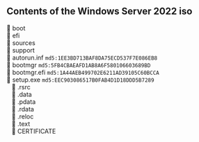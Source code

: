 ## Contents of the Windows Server 2022 iso

📁 boot <br />
📁 efi <br />
📁 sources <br />
📁 support <br />
📝 autorun.inf `md5:1EE3BD713BAF8DA75ECD537F7E086EB8`<br />
📝 bootmgr `md5:5FB4CBAEAFD1AB8A6F580106603689BD`<br />
📝 bootmgr.efi `md5:1A44AEB499702E6211AD39105C60BCCA` <br />
📝 setup.exe `md5:EEC903086517B0FAB4D1D18DDD5B7289`<br />
&nbsp;&nbsp;&nbsp;📁 .rsrc <br />
&nbsp;&nbsp;&nbsp;📝 .data <br />
&nbsp;&nbsp;&nbsp;📝 .pdata <br />
&nbsp;&nbsp;&nbsp;📝 .rdata <br />
&nbsp;&nbsp;&nbsp;📝 .reloc <br />
&nbsp;&nbsp;&nbsp;📝 .text <br />
&nbsp;&nbsp;&nbsp;📝 CERTIFICATE <br />
